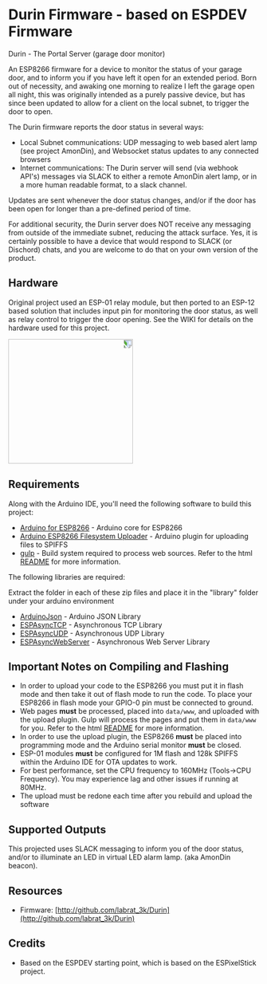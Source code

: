 # Durin Firmware - based on ESPDEV Firmware

Durin - The Portal Server (garage door monitor)


An ESP8266 firmware for a device to monitor the status of your garage door, and to inform you if you have left it open for an extended period. Born out of necessity, and awaking one morning to realize I left the garage open all night, this was originally intended as a purely passive device, but has since been updated to allow for a client on the local subnet, to trigger the door to open. 

The Durin firmware reports the door status in several ways:
 - Local Subnet communications:  UDP messaging to web based alert lamp (see project AmonDin), and Websocket status updates to any connected browsers
 - Internet communications: The Durin server will send (via webhook API's) messages via SLACK to either a remote AmonDin alert lamp, or in a more human readable format, to a slack channel. 
 
 Updates are sent whenever the door status changes, and/or if the door has been open for longer than a pre-defined period of time. 
 
 For additional security, the Durin server does NOT receive any messaging from outside of the immediate subnet, reducing the attack surface. Yes, it is certainly possible to have a device that would respond to SLACK (or Dischord) chats, and you are welcome to do that on your own version of the product.  
 
## Hardware

Original project used an ESP-01 relay module, but then ported to an ESP-12 based solution that includes input pin for monitoring the door status, as well as relay control to trigger the door opening. See the WIKI for details on the hardware used for this project.

<img src="https://github.com/LabRat3k/Durin/blob/master/pics/IMG_4681.JPG?raw=true" width=250 style="transform:rotate(90deg);">

## Requirements

Along with the Arduino IDE, you'll need the following software to build this project:

- [Arduino for ESP8266](https://github.com/esp8266/Arduino) - Arduino core for ESP8266
- [Arduino ESP8266 Filesystem Uploader](https://github.com/esp8266/arduino-esp8266fs-plugin) - Arduino plugin for uploading files to SPIFFS
- [gulp](http://gulpjs.com/) - Build system required to process web sources.  Refer to the html [README](html/README.md) for more information.

The following libraries are required:

Extract the folder in each of these zip files and place it in the "library" folder under your arduino environment

- [ArduinoJson](https://github.com/bblanchon/ArduinoJson) - Arduino JSON Library
- [ESPAsyncTCP](https://github.com/me-no-dev/ESPAsyncTCP) - Asynchronous TCP Library
- [ESPAsyncUDP](https://github.com/me-no-dev/ESPAsyncUDP) - Asynchronous UDP Library
- [ESPAsyncWebServer](https://github.com/me-no-dev/ESPAsyncWebServer) - Asynchronous Web Server Library

## Important Notes on Compiling and Flashing

- In order to upload your code to the ESP8266 you must put it in flash mode and then take it out of flash mode to run the code. To place your ESP8266 in flash mode your GPIO-0 pin must be connected to ground.
- Web pages **must** be processed, placed into ```data/www```, and uploaded with the upload plugin. Gulp will process the pages and put them in ```data/www``` for you. Refer to the html [README](html/README.md) for more information.
- In order to use the upload plugin, the ESP8266 **must** be placed into programming mode and the Arduino serial monitor **must** be closed.
- ESP-01 modules **must** be configured for 1M flash and 128k SPIFFS within the Arduino IDE for OTA updates to work.
- For best performance, set the CPU frequency to 160MHz (Tools->CPU Frequency).  You may experience lag and other issues if running at 80MHz.
- The upload must be redone each time after you rebuild and upload the software

## Supported Outputs

This projected uses SLACK messaging to inform you of the door status, and/or to illuminate an LED in virtual LED alarm lamp. (aka AmonDin beacon).

## Resources

- Firmware: [http://github.com/labrat_3k/Durin](http://github.com/labrat_3k/Durin)

## Credits

- Based on the ESPDEV starting point, which is based on the ESPixelStick project. 
